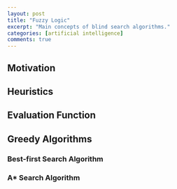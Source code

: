 ```yaml
---
layout: post
title: "Fuzzy Logic"
excerpt: "Main concepts of blind search algorithms."
categories: [artificial intelligence]
comments: true
---
```


## Motivation

## Heuristics

## Evaluation Function

## Greedy Algorithms

### Best-first Search Algorithm

### A* Search Algorithm
